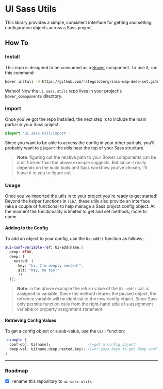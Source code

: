 UI Sass Utils
===

This library provides a simple, consistent interface for getting and setting configuration objects across a Sass project.

## How To

### Install

This repo is designed to be consumed as a [Bower](https://bower.io/#getting-started) component. To use it, run this command:

```bash
bower install -D https://github.com/rafegoldberg/sass-map-deep-set.git#master
```

Wahoo! Now the `ui.sass.utils` repo lives in your project's `bower_comoponents` directory.

### Import

Once you've got the repo installed, the next step is to include the main partial in your Sass project:

```scss
@import 'ui.sass.util/import';
```

Since you want to be able to access the config in your other partials, you'll probably want to `@import` the utils near the top of your Sass structure.

> **Note**: figuring out the relative path to your Bower components can be a bit trickier than the above example suggests. But since it really depends on the build tools and Sass workflow you've chosen, I'll leave it to you to figure out.

### Usage

Once you've imported the utils in to your project you're ready to get started! Beyond the helper functions in `lib/`, these utils also provide an interface (aka a couple of functions) to help manage a Sass project config object. At the moment the functionality is limited to get and set methods; more to come.

#### Adding to the Config

To add an object to your config, use the `Ds-add()` function as follows;

```sass
$ui-conf-variable-ref: Ui-add(name,(
  prop: #F00,
  deep: (
    nested: (
      key: "hi, I'm deeply nested!",
      alt: "hey, me too!"
      ))
  ));
```

> **Note**: in the above example the return value of the `Ui-add()` call is assigned to variable. Since the method returns the passed object, the refrence variable will be identical to the new config object. Since Sass only permits function calls from the right-hand side of a assignment variable or property assignment statement

#### Retrieving Config Values

To get a config object or a sub-value, use the `Ui()` function:

```sass
.example {
  conf-obj: Ui(name);                 //=get a config object
  deep-val: Ui(name,deep,nested,key); //=or pass keys to get deep conf vals
}
```

---

### Roadmap

- [x] rename this repository to `ui-sass-utils`